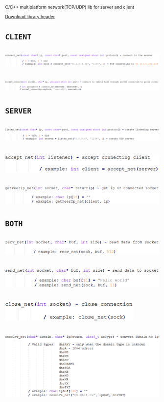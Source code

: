 C/C++ multiplatform network(TCP/UDP) lib for server and client

[Download library header](https://github.com/xotnet/NetLib/releases/latest/download/net.c)

**```CLIENT```**
============================================
![image](img/connect_net.png)
============================================
![image](img/socks5_net.png)
============================================
**```SERVER```**
============================================
![image](img/listen_net.png)
============================================
![image](img/accept_net.png)
============================================
![image](img/getPeerIp_net.png)
============================================
**```BOTH```**
============================================
![image](img/recv_net.png)
============================================
![image](img/send_net.png)
============================================
![image](img/close_net.png)
============================================
![image](img/resolve_net.png)
============================================
